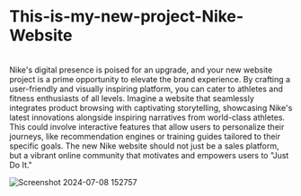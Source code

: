 # This-is-my-new-project-Nike-Website
<br>
Nike's digital presence is poised for an upgrade, and your new website project is a prime opportunity to elevate the brand experience. By crafting a user-friendly and visually inspiring platform, you can cater to athletes and fitness enthusiasts of all levels. Imagine a website that seamlessly integrates product browsing with captivating storytelling, showcasing Nike's latest innovations alongside inspiring narratives from world-class athletes. This could involve interactive features that allow users to personalize their journeys, like recommendation engines or training guides tailored to their specific goals. The new Nike website should not just be a sales platform, but a vibrant online community that motivates and empowers users to "Just Do It."
<br>

![Screenshot 2024-07-08 152757](https://github.com/Helix-1716/This-is-my-new-project-Nike-Website-/assets/161151585/c817e460-9008-41af-a437-546169e5c1c8)
